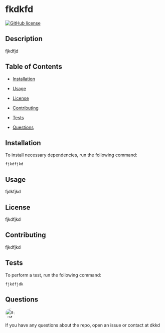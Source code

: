 
# fkdkfd

[![GitHub license](https://img.shields.io/github/license/Naereen/StrapDown.js.svg)](https://github.com/Naereen/StrapDown.js/blob/master/LICENSE)

## Description

fjkdfjd

## Table of Contents

* [Installation](#Installation)

* [Usage](#Usage)

* [License](#License)

* [Contributing](#Contributing)

* [Tests](#Tests)

* [Questions](#Questions)

## Installation

To install necessary dependencies, run the following command:

    fjkdfjkd

## Usage

fjdkfjkd

## License

fjkdfjkd

## Contributing

fjkdfjkd

## Tests

To perform a test, run the following command:

    fjkdfjdk

## Questions

<img src="https://avatars2.githubusercontent.com/u/57970306?s=460&v=4"
alt="avatar" style="border-radius: 16px" width="30" />

If you have any questions about the repo, open an issue or contact at dkkd